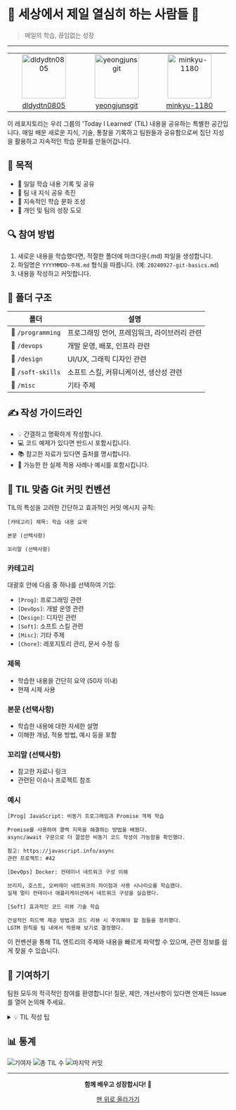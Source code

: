# 🌟 세상에서 제일 열심히 하는 사람들 🌟

> 매일의 학습, 끊임없는 성장
---

<table>
  <tr>
    <td align="center" width="150px">
      <a href="https://github.com/dldydtn0805" target="_blank">
        <img src="https://avatars.githubusercontent.com/u/139421083?v=4" alt="dldydtn0805" width="100" height="100" />
      </a>
    </td>
    <td align="center" width="150px">
      <a href="https://github.com/yeongjunsgit" target="_blank">
        <img src="https://avatars.githubusercontent.com/u/139421121?v=4" alt="yeongjunsgit" width="100" height="100" />
      </a>
    </td>
    <td align="center" width="150px">
      <a href="https://github.com/minkyu-1180" target="_blank">
        <img src="https://avatars.githubusercontent.com/u/139421158?v=4" alt="minkyu-1180" width="100" height="100" />
      </a>
    </td>
  </tr>
  <tr>
    <td align="center">
      <a href="https://github.com/dldydtn0805" target="_blank">
        dldydtn0805
      </a>
    </td>
    <td align="center">
      <a href="https://github.com/yeongjunsgit" target="_blank">
        yeongjunsgit
      </a>
    </td>
    <td align="center">
      <a href="https://github.com/minkyu-1180" target="_blank">
        minkyu-1180
      </a>
    </td>
  </tr>
</table>


이 레포지토리는 우리 그룹의 'Today I Learned' (TIL) 내용을 공유하는 특별한 공간입니다. 매일 배운 새로운 지식, 기술, 통찰을 기록하고 팀원들과 공유함으로써 집단 지성을 활용하고 지속적인 학습 문화를 만들어갑니다.

## 🎯 목적

- 📝 일일 학습 내용 기록 및 공유
- 🤝 팀 내 지식 공유 촉진
- 🌱 지속적인 학습 문화 조성
- 🚀 개인 및 팀의 성장 도모

## 🔍 참여 방법

1. 새로운 내용을 학습했다면, 적절한 폴더에 마크다운(.md) 파일을 생성합니다.
2. 파일명은 `YYYYMMDD-주제.md` 형식을 따릅니다. (예: `20240927-git-basics.md`)
3. 내용을 작성하고 커밋합니다.

## 📂 폴더 구조

| 폴더 | 설명 |
|------|------|
| 📁 `/programming` | 프로그래밍 언어, 프레임워크, 라이브러리 관련 |
| 📁 `/devops` | 개발 운영, 배포, 인프라 관련 |
| 📁 `/design` | UI/UX, 그래픽 디자인 관련 |
| 📁 `/soft-skills` | 소프트 스킬, 커뮤니케이션, 생산성 관련 |
| 📁 `/misc` | 기타 주제 |

## ✍️ 작성 가이드라인

- 💡 간결하고 명확하게 작성합니다.
- 💻 코드 예제가 있다면 반드시 포함시킵니다.
- 📚 참고한 자료가 있다면 출처를 명시합니다.
- 🌈 가능한 한 실제 적용 사례나 예시를 포함시킵니다.

## 📝 TIL 맞춤 Git 커밋 컨벤션

TIL의 특성을 고려한 간단하고 효과적인 커밋 메시지 규칙:

```
[카테고리] 제목: 학습 내용 요약

본문 (선택사항)

꼬리말 (선택사항)
```

### 카테고리

대괄호 안에 다음 중 하나를 선택하여 기입:

- `[Prog]`: 프로그래밍 관련
- `[DevOps]`: 개발 운영 관련
- `[Design]`: 디자인 관련
- `[Soft]`: 소프트 스킬 관련
- `[Misc]`: 기타 주제
- `[Chore]`: 레포지토리 관리, 문서 수정 등

### 제목
- 학습한 내용을 간단히 요약 (50자 이내)
- 현재 시제 사용

### 본문 (선택사항)
- 학습한 내용에 대한 자세한 설명
- 이해한 개념, 적용 방법, 예시 등을 포함

### 꼬리말 (선택사항)
- 참고한 자료나 링크
- 관련된 이슈나 프로젝트 참조

### 예시

```
[Prog] JavaScript: 비동기 프로그래밍과 Promise 객체 학습

Promise를 사용하여 콜백 지옥을 해결하는 방법을 배웠다.
async/await 구문으로 더 깔끔한 비동기 코드 작성이 가능함을 확인했다.

참고: https://javascript.info/async
관련 프로젝트: #42
```

```
[DevOps] Docker: 컨테이너 네트워크 구성 이해

브리지, 호스트, 오버레이 네트워크의 차이점과 사용 시나리오를 학습했다.
실제 멀티 컨테이너 애플리케이션에서 네트워크 구성을 실습했다.
```

```
[Soft] 효과적인 코드 리뷰 기술 학습

건설적인 피드백 제공 방법과 코드 리뷰 시 주의해야 할 점들을 정리했다.
LGTM 원칙을 팀 내에서 적용해 보기로 결정했다.
```

이 컨벤션을 통해 TIL 엔트리의 주제와 내용을 빠르게 파악할 수 있으며, 관련 정보를 쉽게 찾을 수 있습니다.

## 🤝 기여하기

팀원 모두의 적극적인 참여를 환영합니다! 질문, 제안, 개선사항이 있다면 언제든 Issue를 열어 논의해 주세요.

<details>
<summary>💡 TIL 작성 팁</summary>

1. **규칙적으로 작성하세요**: 매일 조금씩이라도 작성하는 습관을 들이세요.
2. **간결하게 정리하세요**: 핵심 내용을 중심으로 정리하면 나중에 복습하기 좋습니다.
3. **예제를 포함하세요**: 실제 코드나 사용 예제를 포함하면 이해하기 쉽습니다.
4. **질문을 남기세요**: 이해가 안 되는 부분이 있다면 질문을 남겨 토론을 유도하세요.
5. **태그를 활용하세요**: 관련 키워드를 태그로 달아 검색이 쉽도록 만드세요.

</details>

## 📊 통계

![기여자](https://img.shields.io/github/contributors/dldydtn0805/TILS)
![총 TIL 수](https://img.shields.io/github/directory-file-count/dldydtn0805/TILS)
![마지막 커밋](https://img.shields.io/github/last-commit/dldydtn0805/TILS)

---

<div align="center">

**함께 배우고 성장합시다! 🌱**

[맨 위로 올라가기](#-그룹-til-today-i-learned-레포지토리)

</div>
